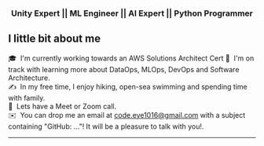 
<h3 align="center">Unity Expert || ML Engineer || AI Expert || Python Programmer</h3>

## I little bit about me

🎓 &nbsp;I'm currently working towards an AWS Solutions Architect Cert
🌱 &nbsp;I'm on track with learning more about DataOps, MLOps, DevOps and Software Architecture.\
✍️ &nbsp;In my free time, I enjoy hiking, open-sea swimming and spending time with family.\
💬 &nbsp;Lets have a Meet or Zoom call.\
✉️ &nbsp;You can drop me an email at code.eye1016@gmail.com with a subject containing "GitHub: ..."! It will be a pleasure to talk with you!.

---
